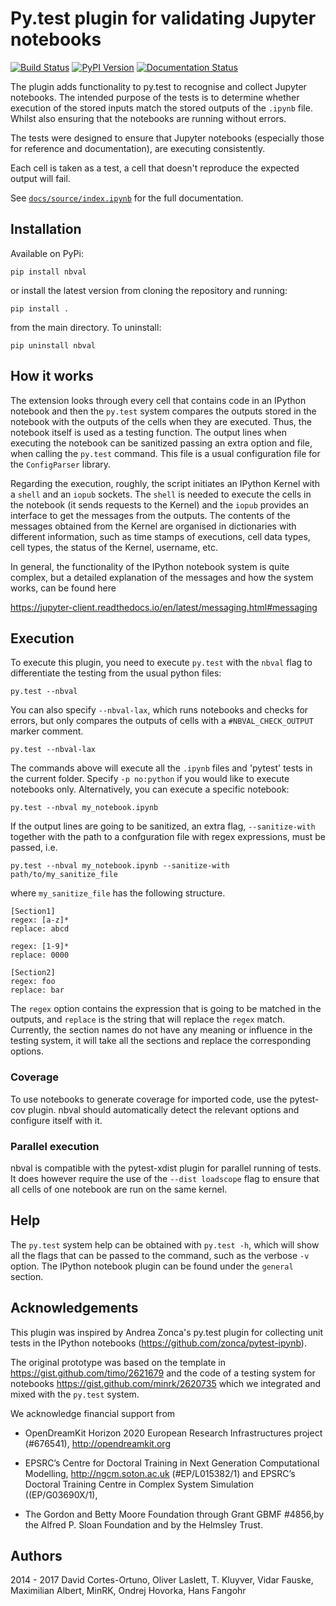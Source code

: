 # Py.test plugin for validating Jupyter notebooks

[![Build Status](https://travis-ci.org/computationalmodelling/nbval.svg)](https://travis-ci.org/computationalmodelling/nbval)
[![PyPI Version](https://badge.fury.io/py/nbval.svg)](https://pypi.python.org/pypi/nbval)
[![Documentation Status](https://readthedocs.org/projects/nbval/badge/)](https://nbval.readthedocs.io/)

The plugin adds functionality to py.test to recognise and collect Jupyter
notebooks. The intended purpose of the tests is to determine whether execution
of the stored inputs match the stored outputs of the `.ipynb` file. Whilst also
ensuring that the notebooks are running without errors.

The tests were designed to ensure that Jupyter notebooks (especially those for
reference and documentation), are executing consistently.

Each cell is taken as a test, a cell that doesn't reproduce the expected
output will fail.

See [`docs/source/index.ipynb`](http://nbviewer.jupyter.org/github/computationalmodelling/nbval/blob/master/docs/source/index.ipynb) for the full documentation.

## Installation
Available on PyPi:

    pip install nbval

or install the latest version from cloning the repository and running:

    pip install .

from the main directory. To uninstall:

    pip uninstall nbval


## How it works
The extension looks through every cell that contains code in an IPython notebook
and then the `py.test` system compares the outputs stored in the notebook
with the outputs of the cells when they are executed. Thus, the notebook itself is
used as a testing function.
The output lines when executing the notebook can be sanitized passing an
extra option and file, when calling the `py.test` command. This file
is a usual configuration file for the `ConfigParser` library.

Regarding the execution, roughly, the script initiates an
IPython Kernel with a `shell` and
an `iopub` sockets. The `shell` is needed to execute the cells in
the notebook (it sends requests to the Kernel) and the `iopub` provides
an interface to get the messages from the outputs. The contents
of the messages obtained from the Kernel are organised in dictionaries
with different information, such as time stamps of executions,
cell data types, cell types, the status of the Kernel, username, etc.

In general, the functionality of the IPython notebook system is
quite complex, but a detailed explanation of the messages
and how the system works, can be found here

https://jupyter-client.readthedocs.io/en/latest/messaging.html#messaging

## Execution
To execute this plugin, you need to execute `py.test` with the `nbval` flag
to differentiate the testing from the usual python files:

    py.test --nbval

You can also specify `--nbval-lax`, which runs notebooks and checks for
errors, but only compares the outputs of cells with a `#NBVAL_CHECK_OUTPUT`
marker comment.

    py.test --nbval-lax

The commands above will execute all the `.ipynb` files and 'pytest' tests in the current folder.
Specify `-p no:python` if you would like to execute notebooks only. Alternatively, you can execute a specific notebook:

    py.test --nbval my_notebook.ipynb

If the output lines are going to be sanitized, an extra flag, `--sanitize-with`
together with the path to a confguration file with regex expressions, must be passed,
i.e.

    py.test --nbval my_notebook.ipynb --sanitize-with path/to/my_sanitize_file

where `my_sanitize_file` has the following structure.

```
[Section1]
regex: [a-z]*
replace: abcd

regex: [1-9]*
replace: 0000

[Section2]
regex: foo
replace: bar
```

The `regex` option contains the expression that is going to be matched in the outputs, and
`replace` is the string that will replace the `regex` match. Currently, the section
names do not have any meaning or influence in the testing system, it will take
all the sections and replace the corresponding options.


### Coverage

To use notebooks to generate coverage for imported code, use the pytest-cov plugin.
nbval should automatically detect the relevant options and configure itself with it.


### Parallel execution

nbval is compatible with the pytest-xdist plugin for parallel running of tests. It does
however require the use of the `--dist loadscope` flag to ensure that all cells of one
notebook are run on the same kernel.


## Help
The `py.test` system help can be obtained with `py.test -h`, which will
show all the flags that can be passed to the command, such as the
verbose `-v` option. The IPython notebook plugin can be found under the
`general` section.


## Acknowledgements
This plugin was inspired by Andrea Zonca's py.test plugin for collecting unit
tests in the IPython notebooks (https://github.com/zonca/pytest-ipynb).

The original prototype was based on the template in
https://gist.github.com/timo/2621679 and the code of a testing system
for notebooks https://gist.github.com/minrk/2620735 which we
integrated and mixed with the `py.test` system.

We acknowledge financial support from

- OpenDreamKit Horizon 2020 European Research Infrastructures project (#676541), http://opendreamkit.org

- EPSRC’s Centre for Doctoral Training in Next Generation
  Computational Modelling, http://ngcm.soton.ac.uk (#EP/L015382/1) and
  EPSRC’s Doctoral Training Centre in Complex System Simulation
  ((EP/G03690X/1),

- The Gordon and Betty Moore Foundation through Grant GBMF #4856,by the
  Alfred P. Sloan Foundation and by the Helmsley Trust.


## Authors

2014 - 2017 David Cortes-Ortuno, Oliver Laslett, T. Kluyver, Vidar
Fauske, Maximilian Albert, MinRK, Ondrej Hovorka, Hans Fangohr
